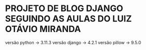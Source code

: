 # PROJETO DE BLOG DJANGO SEGUINDO AS AULAS DO LUIZ OTÁVIO MIRANDA

versão python -> 3.11.3
versão django -> 4.2.1
versão pillow -> 9.5.0